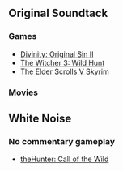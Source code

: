 ﻿## Original Soundtack

### Games

- [Divinity: Original Sin II](https://www.youtube.com/watch?v=WBI_cOPTzPU&t=1031s)
- [The Witcher 3: Wild Hunt](https://www.youtube.com/watch?v=yZBZ54JUThE&t=13s)
- [The Elder Scrolls V Skyrim](https://www.youtube.com/watch?v=aQeIYVM3YBM)

### Movies

## White Noise

### No commentary gameplay

- [theHunter: Call of the Wild](https://www.youtube.com/watch?v=AvB_KwSRvAI)
